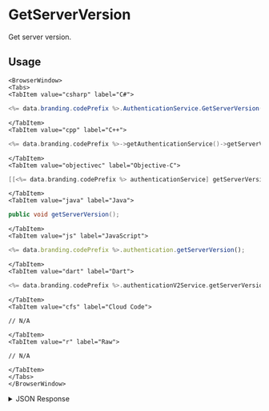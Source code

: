 # GetServerVersion

Get server version.

<PartialServop service_name="authenticationV2" operation_name="GET_SERVER_VERSION" />

## Usage

```mdx-code-block
<BrowserWindow>
<Tabs>
<TabItem value="csharp" label="C#">
```

```csharp
<%= data.branding.codePrefix %>.AuthenticationService.GetServerVersion();
```

```mdx-code-block
</TabItem>
<TabItem value="cpp" label="C++">
```

```cpp
<%= data.branding.codePrefix %>->getAuthenticationService()->getServerVersion();
```

```mdx-code-block
</TabItem>
<TabItem value="objectivec" label="Objective-C">
```

```objectivec
[[<%= data.branding.codePrefix %> authenticationService] getServerVersion];
```

```mdx-code-block
</TabItem>
<TabItem value="java" label="Java">
```

```java
public void getServerVersion();
```

```mdx-code-block
</TabItem>
<TabItem value="js" label="JavaScript">
```

```javascript
<%= data.branding.codePrefix %>.authentication.getServerVersion();
```

```mdx-code-block
</TabItem>
<TabItem value="dart" label="Dart">
```

```dart
<%= data.branding.codePrefix %>.authenticationV2Service.getServerVersion();
```

```mdx-code-block
</TabItem>
<TabItem value="cfs" label="Cloud Code">
```

```cfscript
// N/A
```

```mdx-code-block
</TabItem>
<TabItem value="r" label="Raw">
```

```cfscript
// N/A
```

```mdx-code-block
</TabItem>
</Tabs>
</BrowserWindow>
```

<details>
<summary>JSON Response</summary>

```json
{
    "data": {
        "serverVersion": "R5.4.0-1448"
    },
    "status": 200
}
```

</details>

